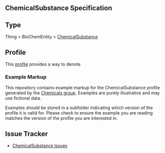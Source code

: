 ## ChemicalSubstance Specification

## Type

Thing > BioChemEntity > [ChemicalSubstance](https://bioschemas.org/ChemicalSubstance)

## Profile

This [profile](https://bioschemas.org/profiles/ChemicalSubstance/) provides a way to denote

### Example Markup

This repository contains example markup for the ChemicalSubstance profile generated by the [Chemicals group](https://bioschemas.org/groups/Chemicals/). Examples are purely illustrative and may use fictional data. 

Examples should be stored in a subfolder indicating which version of the profile it is valid for. Please check to ensure the example you are reading matches the version of the profile you are interested in.

## Issue Tracker 

- [ChemicalSubstance Issues](https://github.com/BioSchemas/specifications/labels/type%3A%20ChemicalSubstance)

